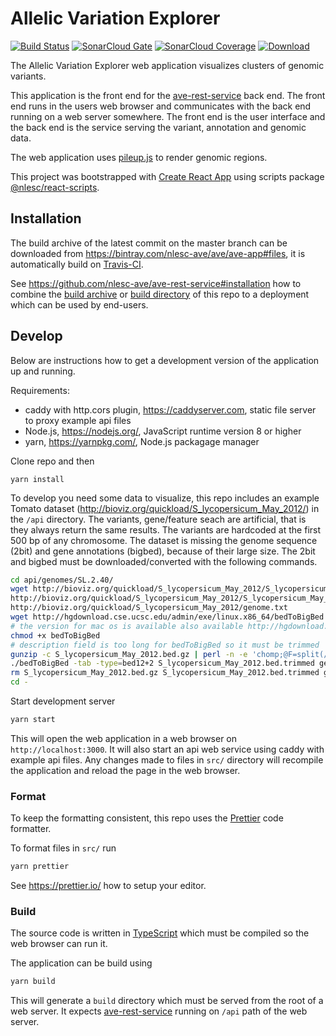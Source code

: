 # Allelic Variation Explorer

[![Build Status](https://travis-ci.org/nlesc-ave/ave-app.svg?branch=master)](https://travis-ci.org/nlesc-ave/ave-app)
[![SonarCloud Gate](https://sonarcloud.io/api/badges/gate?key=nlesc-ave:ave-app)](https://sonarcloud.io/dashboard?id=nlesc-ave:ave-app)
[![SonarCloud Coverage](https://sonarcloud.io/api/badges/measure?key=nlesc-ave:ave-app&metric=coverage)](https://sonarcloud.io/component_measures/domain/Coverage?id=nlesc-ave:ave-app)
[![Download](https://api.bintray.com/packages/nlesc-ave/ave/ave-app/images/download.svg) ](https://bintray.com/nlesc-ave/ave/ave-app/_latestVersion#files)

The Allelic Variation Explorer web application visualizes clusters of genomic variants.

This application is the front end for the [ave-rest-service](https://github.com/nlesc-ave/ave-rest-service) back end.
The front end runs in the users web browser and communicates with the back end running on a web server somewhere.
The front end is the user interface and the back end is the service serving the variant, annotation and genomic data.

The web application uses [pileup.js](https://github.com/hammerlab/pileup.js) to render genomic regions.

This project was bootstrapped with [Create React App](https://github.com/facebookincubator/create-react-app) using scripts package [@nlesc/react-scripts](https://github.com/NLeSC/create-react-app).

## Installation

The build archive of the latest commit on the master branch can be downloaded from https://bintray.com/nlesc-ave/ave/ave-app#files, it is automatically build on [Travis-CI](https://travis-ci.org/nlesc-ave/ave-app).

See https://github.com/nlesc-ave/ave-rest-service#installation how to combine the [build archive](https://bintray.com/nlesc-ave/ave/ave-app#files) or [build directory](#build) of this repo to a deployment which can be used by end-users.

## Develop

Below are instructions how to get a development version of the application up and running.

Requirements:

- caddy with http.cors plugin, https://caddyserver.com, static file server to proxy example api files
- Node.js, https://nodejs.org/, JavaScript runtime version 8 or higher
- yarn, https://yarnpkg.com/, Node.js packagage manager

Clone repo and then
```
yarn install
```

To develop you need some data to visualize, this repo includes an example Tomato dataset (http://bioviz.org/quickload/S_lycopersicum_May_2012/) in the `/api` directory. The variants, gene/feature seach are artificial, that is they always return the same results. The variants are hardcoded at the first 500 bp of any chromosome.
The dataset is missing the genome sequence (2bit) and gene annotations (bigbed), because of their large size.
The 2bit and bigbed must be downloaded/converted with the following commands.

```bash
cd api/genomes/SL.2.40/
wget http://bioviz.org/quickload/S_lycopersicum_May_2012/S_lycopersicum_May_2012.2bit \
http://bioviz.org/quickload/S_lycopersicum_May_2012/S_lycopersicum_May_2012.bed.gz \
http://bioviz.org/quickload/S_lycopersicum_May_2012/genome.txt
wget http://hgdownload.cse.ucsc.edu/admin/exe/linux.x86_64/bedToBigBed
# the version for mac os is available also available http://hgdownload.cse.ucsc.edu/admin/exe/macOSX.x86_64/
chmod +x bedToBigBed
# description field is too long for bedToBigBed so it must be trimmed
gunzip -c S_lycopersicum_May_2012.bed.gz | perl -n -e 'chomp;@F=split(/\t/);$F[13] = substr($F[13],0,255); print join("\t", @F),"\n";'  > S_lycopersicum_May_2012.bed.trimmed
./bedToBigBed -tab -type=bed12+2 S_lycopersicum_May_2012.bed.trimmed genome.txt S_lycopersicum_May_2012.bb
rm S_lycopersicum_May_2012.bed.gz S_lycopersicum_May_2012.bed.trimmed genome.txt bedToBigBed
cd -
```

Start development server
```bash
yarn start
```

This will open the web application in a web browser on `http://localhost:3000`.
It will also start an api web service using caddy with example api files.
Any changes made to files in `src/` directory will recompile the application and reload the page in the web browser.

### Format

To keep the formatting consistent, this repo uses the [Prettier](https://prettier.io/) code formatter.

To format files in `src/` run
```bash
yarn prettier
```

See https://prettier.io/ how to setup your editor.

### Build

The source code is written in [TypeScript](https://www.typescriptlang.org/) which must be compiled so the web browser can run it.

The application can be build using
```bash
yarn build
```

This will generate a `build` directory which must be served from the root of a web server.
It expects [ave-rest-service](https://github.com/nlesc-ave/ave-rest-service) running on `/api` path of the web server.
